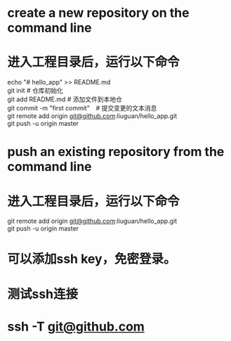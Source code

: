 # create a new repository on the command line
# 进入工程目录后，运行以下命令
echo "# hello_app" >> README.md <br/>
git init                      # 仓库初始化  <br/>
git add README.md             # 添加文件到本地仓 <br/>
git commit -m "first commit"　# 提交变更的文本消息 <br/>
git remote add origin git@github.com:liuguan/hello_app.git <br/>
git push -u origin master <br/>

# push an existing repository from the command line
# 进入工程目录后，运行以下命令
git remote add origin git@github.com:liuguan/hello_app.git <br/>
git push -u origin master <br/>

# 可以添加ssh key，免密登录。
# 测试ssh连接
# ssh -T git@github.com
